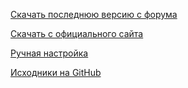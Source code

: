 [Скачать последнюю версию с форума](http://www.hard-light.net/forums/index.php?topic=93812.0)

[Скачать с официального сайта](http://scp.indiegames.us/downloads.php)

[Ручная настройка](https://wiki.hard-light.net/index.php/Manually_Installing_FreeSpace_2_Open)

[Исходники на GitHub](https://github.com/scp-fs2open)

